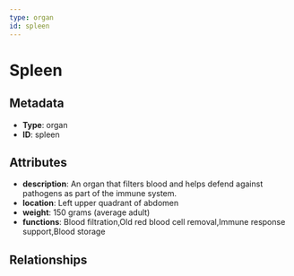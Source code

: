 ```yaml
---
type: organ
id: spleen
---
```


# Spleen

## Metadata

- **Type**: organ
- **ID**: spleen

## Attributes

- **description**: An organ that filters blood and helps defend against pathogens as part of the immune system.
- **location**: Left upper quadrant of abdomen
- **weight**: 150 grams (average adult)
- **functions**: Blood filtration,Old red blood cell removal,Immune response support,Blood storage

## Relationships

